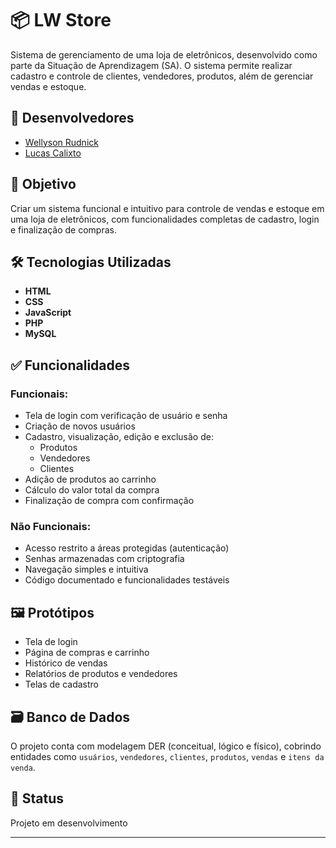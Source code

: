 # 📦 LW Store

Sistema de gerenciamento de uma loja de eletrônicos, desenvolvido como parte da Situação de Aprendizagem (SA). O sistema permite realizar cadastro e controle de clientes, vendedores, produtos, além de gerenciar vendas e estoque.

## 👥 Desenvolvedores
- [Wellyson Rudnick]([https://github.com/wellysonrudnick](https://github.com/WellyRudnick))  
- [Lucas Calixto]([https://github.com/lucascalixto](https://github.com/luc4as-calixto))

## 🎯 Objetivo
Criar um sistema funcional e intuitivo para controle de vendas e estoque em uma loja de eletrônicos, com funcionalidades completas de cadastro, login e finalização de compras.

## 🛠️ Tecnologias Utilizadas
- **HTML**  
- **CSS**  
- **JavaScript**  
- **PHP**  
- **MySQL**

## ✅ Funcionalidades

### Funcionais:
- Tela de login com verificação de usuário e senha
- Criação de novos usuários
- Cadastro, visualização, edição e exclusão de:
  - Produtos
  - Vendedores
  - Clientes
- Adição de produtos ao carrinho
- Cálculo do valor total da compra
- Finalização de compra com confirmação

### Não Funcionais:
- Acesso restrito a áreas protegidas (autenticação)
- Senhas armazenadas com criptografia
- Navegação simples e intuitiva
- Código documentado e funcionalidades testáveis

## 🖼️ Protótipos
- Tela de login
- Página de compras e carrinho
- Histórico de vendas
- Relatórios de produtos e vendedores
- Telas de cadastro

## 🗃️ Banco de Dados
O projeto conta com modelagem DER (conceitual, lógico e físico), cobrindo entidades como `usuários`, `vendedores`, `clientes`, `produtos`, `vendas` e `itens da venda`.

## 🚧 Status
Projeto em desenvolvimento

---
